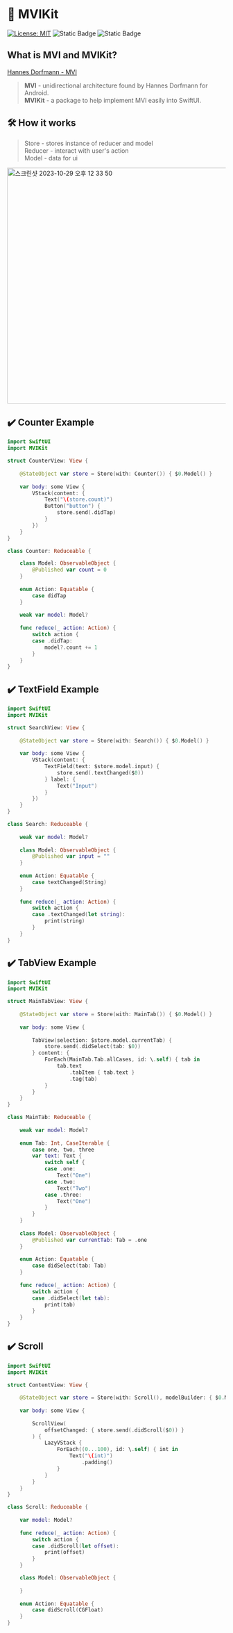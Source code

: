 # 🔄 MVIKit

[![License: MIT](https://img.shields.io/badge/License-MIT-yellow.svg)](https://opensource.org/licenses/MIT)
![Static Badge](https://img.shields.io/badge/iOS-v13-blue)
![Static Badge](https://img.shields.io/badge/Swift-5.4-orange)

## What is MVI and MVIKit?
[Hannes Dorfmann - MVI](https://hannesdorfmann.com/android/mosby3-mvi-1/)  
> **MVI** - unidirectional architecture found by Hannes Dorfmann for Android.  
> **MVIKit** - a package to help implement MVI easily into SwiftUI.  

## 🛠️ How it works
> Store - stores instance of reducer and model  
> Reducer - interact with user's action  
> Model - data for ui
<img width="543" alt="스크린샷 2023-10-29 오후 12 33 50" src="https://github.com/insub4067/MVIKit/assets/85481204/c8bd69d5-bd3f-4025-8457-7fedda9fd4ca">


## ✔️ Counter Example
```swift
import SwiftUI
import MVIKit

struct CounterView: View {
    
    @StateObject var store = Store(with: Counter()) { $0.Model() }
    
    var body: some View {
        VStack(content: {
            Text("\(store.count)")
            Button("button") {
                store.send(.didTap)
            }
        })
    }
}

class Counter: Reduceable {

    class Model: ObservableObject {
        @Published var count = 0
    }
    
    enum Action: Equatable {
        case didTap
    }
    
    weak var model: Model?
    
    func reduce(_ action: Action) {
        switch action {
        case .didTap:
            model?.count += 1
        }
    }
}
```

## ✔️ TextField Example
```swift
import SwiftUI
import MVIKit

struct SearchView: View {
    
    @StateObject var store = Store(with: Search()) { $0.Model() }
    
    var body: some View {
        VStack(content: {
            TextField(text: $store.model.input) {
                store.send(.textChanged($0))
            } label: {
                Text("Input")
            }
        })
    }
}

class Search: Reduceable {
    
    weak var model: Model?
    
    class Model: ObservableObject {
        @Published var input = ""
    }
    
    enum Action: Equatable {
        case textChanged(String)
    }
    
    func reduce(_ action: Action) {
        switch action {
        case .textChanged(let string):
            print(string)
        }
    }
}
```

## ✔️ TabView Example
```swift 
import SwiftUI
import MVIKit

struct MainTabView: View {
    
    @StateObject var store = Store(with: MainTab()) { $0.Model() }
    
    var body: some View {
    
        TabView(selection: $store.model.currentTab) {
            store.send(.didSelect(tab: $0))
        } content: {
            ForEach(MainTab.Tab.allCases, id: \.self) { tab in
                tab.text
                    .tabItem { tab.text }
                    .tag(tab)
            }
        }
    }
}

class MainTab: Reduceable {
    
    weak var model: Model?
    
    enum Tab: Int, CaseIterable {
        case one, two, three
        var text: Text {
            switch self {
            case .one:
                Text("One")
            case .two:
                Text("Two")
            case .three:
                Text("One")
            }
        }
    }
    
    class Model: ObservableObject {
        @Published var currentTab: Tab = .one
    }
    
    enum Action: Equatable {
        case didSelect(tab: Tab)
    }
    
    func reduce(_ action: Action) {
        switch action {
        case .didSelect(let tab):
            print(tab)
        }
    }
}
```

## ✔️ Scroll
```swift 
import SwiftUI
import MVIKit

struct ContentView: View {
    
    @StateObject var store = Store(with: Scroll(), modelBuilder: { $0.Model() })
    
    var body: some View {
        
        ScrollView(
            offsetChanged: { store.send(.didScroll($0)) }
        ) {
            LazyVStack {
                ForEach((0...100), id: \.self) { int in
                    Text("\(int)")
                        .padding()
                }
            }
        }
    }
}

class Scroll: Reduceable {
    
    var model: Model?
    
    func reduce(_ action: Action) {
        switch action {
        case .didScroll(let offset):
            print(offset)
        }
    }

    class Model: ObservableObject {
        
    }
    
    enum Action: Equatable {
        case didScroll(CGFloat)
    }
}
```
